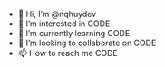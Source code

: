 - 👋 Hi, I’m @nqhuydev
- 👀 I’m interested in CODE
- 🌱 I’m currently learning CODE
- 💞️ I’m looking to collaborate on CODE
- 📫 How to reach me CODE

<!---
nqhuydev/nqhuydev is a ✨ special ✨ repository because its `README.md` (this file) appears on your GitHub profile.
You can click the Preview link to take a look at your changes.
--->
